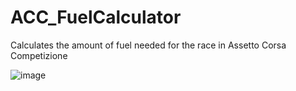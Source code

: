 # ACC_FuelCalculator

Calculates the amount of fuel needed for the race in Assetto Corsa Competizione

![image](https://user-images.githubusercontent.com/118113817/218260550-f786a981-ec10-4900-b46f-a5f3337146ad.png)
